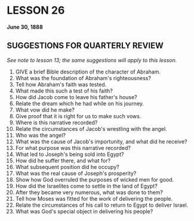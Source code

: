 # LESSON 26
**June 30, 1888**

## SUGGESTIONS FOR QUARTERLY REVIEW

*See note to lesson 13; the same suggestions will apply to this lesson.*

1. GIVE a brief Bible description of the character of Abraham.
2. What was the foundation of Abraham's righteousness?
3. Tell how Abraham's faith was tested.
4. What made this such a test of his faith?
5. How did Jacob come to leave his father's house?
6. Relate the dream which he had while on his journey.
7. What vow did he make?
8. Give proof that it is right for us to make such vows.
9. Where is this narrative recorded?
10. Relate the circumstances of Jacob's wrestling with the angel.
11. Who was the angel?
12. What was the cause of Jacob's importunity, and what did he receive?
13. For what purpose was this narrative recorded?
14. What led to Joseph's being sold into Egypt?
15. How did he suffer there, and what for?
16. What subsequent position did he occupy?
17. What was the real cause of Joseph's prosperity?
18. Show how God overruled the purposes of wicked men for good.
19. How did the Israelites come to settle in the land of Egypt?
20. After they became very numerous, what was done to them?
21. Tell how Moses was fitted for the work of delivering the people.
22. Relate the circumstances of his call to return to Egypt to deliver Israel.
23. What was God's special object in delivering his people?